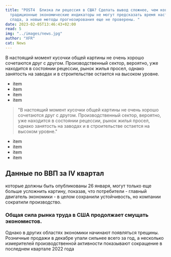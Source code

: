 ```yaml
---
title: "POST4  Близка ли рецессия в США? Сделать вывод сложнее, чем когда-либо:
  традиционные экономические индикаторы не могут предсказать время наступления
  спада, а новые методы прогнозирования еще не проверены. "
date: 2023-02-05T13:46:43+02:00
read: 5
img: "../images/news.jpg"
author: "XFR"
cat: News
---
```

<!--StartFragment-->

В настоящий момент кусочки общей картины не очень хорошо сочетаются друг с другом. Производственный сектор, вероятно, уже находится в состоянии рецессии, рынок жилья просел, однако занятость на заводах и в строительстве остается на высоком уровне. 

- item
- item
- item
- item

> "В настоящий момент кусочки общей картины не очень хорошо сочетаются друг с другом. Производственный сектор, вероятно, уже находится в состоянии рецессии, рынок жилья просел, однако занятость на заводах и в строительстве остается на высоком уровне."

+ item
+ item
+ item
+ item

## Данные по ВВП за IV квартал

которые должны быть опубликованы 26 января, могут только еще больше усложнить картину, показав, что потребители - главный двигатель экономики - в целом сохранили устойчивость, но компании сократили производство.

### Общая сила рынка труда в США продолжает смущать экономистов. 

Однако в других областях экономики начинают появляться трещины. Розничные продажи в декабре упали сильнее всего за год, а несколько измерителей производственной активности показывают сокращение в последнем квартале 2022 года

<!--EndFragment-->